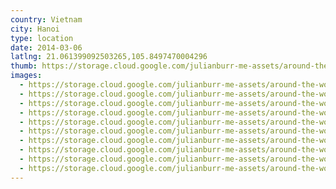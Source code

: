 ```yaml
---
country: Vietnam
city: Hanoi
type: location
date: 2014-03-06
latlng: 21.061399092503265,105.8497470004296
thumb: https://storage.cloud.google.com/julianburr-me-assets/around-the-world/vietnam/hanoi/IMG_3226--thumb.JPG
images:
  - https://storage.cloud.google.com/julianburr-me-assets/around-the-world/vietnam/hanoi/IMG_3275.JPG
  - https://storage.cloud.google.com/julianburr-me-assets/around-the-world/vietnam/hanoi/IMG_3215.JPG
  - https://storage.cloud.google.com/julianburr-me-assets/around-the-world/vietnam/hanoi/IMG_3213.JPG
  - https://storage.cloud.google.com/julianburr-me-assets/around-the-world/vietnam/hanoi/IMG_3272.JPG
  - https://storage.cloud.google.com/julianburr-me-assets/around-the-world/vietnam/hanoi/IMG_3226.JPG
  - https://storage.cloud.google.com/julianburr-me-assets/around-the-world/vietnam/hanoi/IMG_3219.JPG
  - https://storage.cloud.google.com/julianburr-me-assets/around-the-world/vietnam/hanoi/IMG_3297.JPG
  - https://storage.cloud.google.com/julianburr-me-assets/around-the-world/vietnam/hanoi/IMG_3299.JPG
  - https://storage.cloud.google.com/julianburr-me-assets/around-the-world/vietnam/hanoi/IMG_3223.JPG
  - https://storage.cloud.google.com/julianburr-me-assets/around-the-world/vietnam/hanoi/IMG_3212.JPG
---
```

